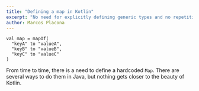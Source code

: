 ```yaml
---
title: "Defining a map in Kotlin"
excerpt: "No need for explicitly defining generic types and no repetitive `put` to define maps"
author: Marcos Placona
---
```

```
val map = mapOf(
  "keyA" to "valueA",
  "keyB" to "valueB",
  "keyC" to "valueC"
)
```

From time to time, there is a need to define a hardcoded `Map`. There are several ways to do them in Java, but nothing gets closer to the beauty of Kotlin.